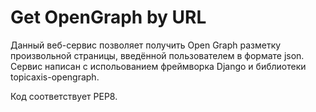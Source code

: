 # Get OpenGraph by URL

Данный веб-сервис позволяет получить Open Graph разметку произвольной страницы, введённой пользователем в формате json.
Сервис написан с испольованием фреймворка Django и библиотеки topicaxis-opengraph.

Код соответствует PEP8.

